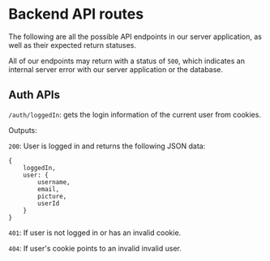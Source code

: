 # Backend API routes

The following are all the possible API endpoints in our server application, as well as their expected return statuses.

All of our endpoints may return with a status of `500`, which indicates an internal server error with our server application or the database.

## Auth APIs

`/auth/loggedIn`: gets the login information of the current user from cookies.

Outputs:

`200`: User is logged in and returns the following JSON data:

    {
        loggedIn,
        user: {
            username,
            email,
            picture,
            userId
        }
    }

`401`: If user is not logged in or has an invalid cookie.

`404`: If user's cookie points to an invalid invalid user.
